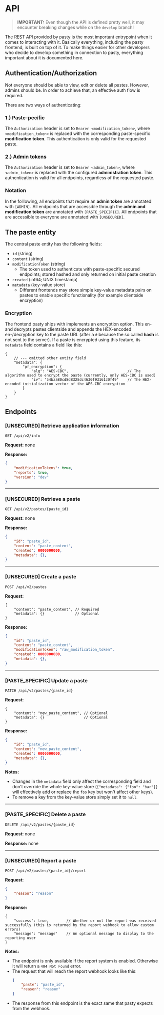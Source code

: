 # API

> **IMPORTANT:** Even though the API is defined pretty well, it may encounter breaking changes while on the `develop` branch!

The REST API provided by pasty is the most important entrypoint when it comes to interacting with it. Basically everything, including the pasty frontend, is built on top of it.
To make things easier for other developers who decide to develop something in connection to pasty, everything important about it is documented here.

## Authentication/Authorization

Not everyone should be able to view, edit or delete all pastes. However, admins should be.
In order to achieve that, an effective auth flow is required.

There are two ways of authenticating:

### 1.) Paste-pecific

The `Authorization` header is set to `Bearer <modification_token>`, where `<modification_token>` is replaced with the corresponding paste-specific **modification token**.
This authentication is only valid for the requested paste.

### 2.) Admin tokens

The `Authorization` header is set to `Bearer <admin_token>`, where `<admin_token>` is replaced with the configured **administration token**.
This authentication is valid for all endpoints, regardless of the requested paste.

### Notation

In the folllowing, all endpoints that require an **admin token** are annotated with `[ADMIN]`.
All endpoints that are accessible through the **admin and modification token** are annotated with `[PASTE_SPECIFIC]`.
All endpoints that are accessible to everyone are annotated with `[UNSECURED]`.

## The paste entity

The central paste entity has the following fields:

* `id` (string)
* `content` (string)
* `modificationToken` (string)
    * The token used to authenticate with paste-specific secured endpoints; stored hashed and only returned on initial paste creation
* `created` (int64; UNIX timestamp)
* `metadata` (key-value store)
    * Different frontends may store simple key-value metadata pairs on pastes to enable specific functionality (for example clientside encryption)

### Encryption

The frontend pasty ships with implements an encryption option. This en- and decrypts pastes clientside and appends the HEX-encoded en-/decryption key to the paste URL (after a `#` because the so called **hash** is not sent to the server).
If a paste is encrypted using this feature, its `metadata` field contains a field like this:

```jsonc
{
    // --- omitted other entity field
    "metadata": {
        "pf_encryption": {
            "alg": "AES-CBC",                           // The algorithm used to encrypt the paste (currently, only AES-CBC is used)
            "iv": "54baa80cd8d8328dc4630f9316130f49"    // The HEX-encoded initialization vector of the AES-CBC encryption
        }
    }
}
```

## Endpoints

### [UNSECURED] Retrieve application information

```http
GET /api/v2/info
```

**Request:**
none

**Response:**
```json
{
    "modificationTokens": true,
    "reports": true,
    "version": "dev"
}
```

---

### [UNSECURED] Retrieve a paste

```http
GET /api/v2/pastes/{paste_id}
```

**Request:**
none

**Response:**
```json
{
    "id": "paste_id",
    "content": "paste_content",
    "created": 0000000000,
    "metadata": {},
}
```

---

### [UNSECURED] Create a paste

```http
POST /api/v2/pastes
```

**Request:**
```jsonc
{
    "content": "paste_content", // Required
    "metadata": {}              // Optional
}
```

**Response:**
```json
{
    "id": "paste_id",
    "content": "paste_content",
    "modificationToken": "raw_modification_token",
    "created": 0000000000,
    "metadata": {},
}
```

---

### [PASTE_SPECIFIC] Update a paste

```http
PATCH /api/v2/pastes/{paste_id}
```

**Request:**
```jsonc
{
    "content": "new_paste_content", // Optional
    "metadata": {}                  // Optional
}
```

**Response:**
```json
{
    "id": "paste_id",
    "content": "new_paste_content",
    "created": 0000000000,
    "metadata": {},
}
```

**Notes:**
* Changes in the `metadata` field only affect the corresponding field and don't override the whole key-value store (`{"metadata": {"foo": "bar"}}` will effectively add or replace the `foo` key but won't affect other keys).
* To remove a key from the key-value store simply set it to `null`.

---

### [PASTE_SPECIFIC] Delete a paste

```http
DELETE /api/v2/pastes/{paste_id}
```

**Request:**
none

**Response:**
none

---

### [UNSECURED] Report a paste

```http
POST /api/v2/pastes/{paste_id}/report
```

**Request:**
```json
{
    "reason": "reason"
}
```

**Response:**
```jsonc
{
    "success": true,        // Whether or not the report was received successfully (this is returned by the report webhook to allow custom errors)
    "message": "message"    // An optional message to display to the reporting user
}
```

**Notes:**
* The endpoint is only available if the report system is enabled. Otherwise it will return a `404 Not Found` error.
* The request that will reach the report webhook looks like this:
    ```json
    {
        "paste": "paste_id",
        "reason": "reason"
    }
    ```
* The response from this endpoint is the exact same that pasty expects from the webhook.